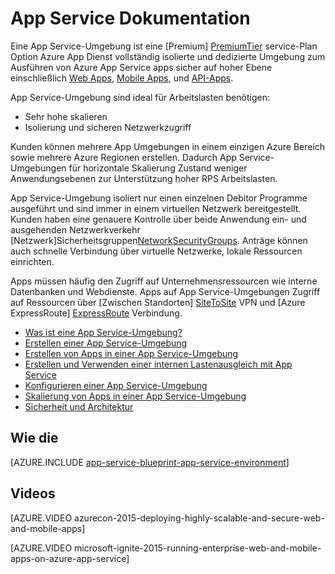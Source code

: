<properties 
    pageTitle="App Service-Umgebung | Microsoft Azure" 
    description="Was ist ein Azure App Service-Umgebung? Eine Einführung in App Service-Umgebung." 
    keywords="Azure app Service-Umgebung, virtuelles Netzwerk sichere Netzwerke"
    services="app-service" 
    documentationCenter="" 
    authors="stefsch" 
    manager="wpickett" 
    editor=""/>

<tags 
    ms.service="app-service" 
    ms.workload="na" 
    ms.tgt_pltfrm="na" 
    ms.devlang="na" 
    ms.topic="article" 
    ms.date="10/04/2016" 
    ms.author="stefsch"/>

# <a name="app-service-environment-documentation"></a>App Service Dokumentation

Eine App Service-Umgebung ist eine [Premium] [ PremiumTier] service-Plan Option Azure App Dienst vollständig isolierte und dedizierte Umgebung zum Ausführen von Azure App Service apps sicher auf hoher Ebene einschließlich [Web Apps][WebApps], [Mobile Apps][MobileApps], und [API-Apps][APIApps].  

App Service-Umgebung sind ideal für Arbeitslasten benötigen:

- Sehr hohe skalieren
- Isolierung und sicheren Netzwerkzugriff

Kunden können mehrere App Umgebungen in einem einzigen Azure Bereich sowie mehrere Azure Regionen erstellen.  Dadurch App Service-Umgebungen für horizontale Skalierung Zustand weniger Anwendungsebenen zur Unterstützung hoher RPS Arbeitslasten.

App Service-Umgebung isoliert nur einen einzelnen Debitor Programme ausgeführt und sind immer in einem virtuellen Netzwerk bereitgestellt.  Kunden haben eine genauere Kontrolle über beide Anwendung ein- und ausgehenden Netzwerkverkehr [Netzwerk]Sicherheitsgruppen[NetworkSecurityGroups].  Anträge können auch schnelle Verbindung über virtuelle Netzwerke, lokale Ressourcen einrichten.

Apps müssen häufig den Zugriff auf Unternehmensressourcen wie interne Datenbanken und Webdienste.  Apps auf App Service-Umgebungen Zugriff auf Ressourcen über [Zwischen Standorten] [ SiteToSite] VPN und [Azure ExpressRoute] [ ExpressRoute] Verbindung.

* [Was ist eine App Service-Umgebung?](../app-service-web/app-service-app-service-environment-intro.md)
* [Erstellen einer App Service-Umgebung](../app-service-web/app-service-web-how-to-create-an-app-service-environment.md)
* [Erstellen von Apps in einer App Service-Umgebung](../app-service-web/app-service-web-how-to-create-a-web-app-in-an-ase.md)
* [Erstellen und Verwenden einer internen Lastenausgleich mit App Service](../app-service-web/app-service-environment-with-internal-load-balancer.md)
* [Konfigurieren einer App Service-Umgebung](../app-service-web/app-service-web-configure-an-app-service-environment.md) 
* [Skalierung von Apps in einer App Service-Umgebung](../app-service-web/app-service-web-scale-a-web-app-in-an-app-service-environment.md)
* [Sicherheit und Architektur](../app-service-web/app-service-app-service-environment-network-architecture-overview.md)

## <a name="how-tos"></a>Wie die

[AZURE.INCLUDE [app-service-blueprint-app-service-environment](../../includes/app-service-blueprint-app-service-environment.md)]


## <a name="videos"></a>Videos
[AZURE.VIDEO azurecon-2015-deploying-highly-scalable-and-secure-web-and-mobile-apps]

[AZURE.VIDEO microsoft-ignite-2015-running-enterprise-web-and-mobile-apps-on-azure-app-service]


<!-- LINKS -->
[PremiumTier]: http://azure.microsoft.com/pricing/details/app-service/
[WebApps]: http://azure.microsoft.com/documentation/articles/app-service-web-overview/
[MobileApps]: http://azure.microsoft.com/documentation/articles/app-service-mobile-value-prop-preview/
[APIApps]: http://azure.microsoft.com/documentation/articles/app-service-api-apps-why-best-platform/
[NetworkSecurityGroups]: https://azure.microsoft.com/documentation/articles/virtual-networks-nsg/
[SiteToSite]: https://azure.microsoft.com/documentation/articles/vpn-gateway-site-to-site-create/
[ExpressRoute]: http://azure.microsoft.com/services/expressroute/
